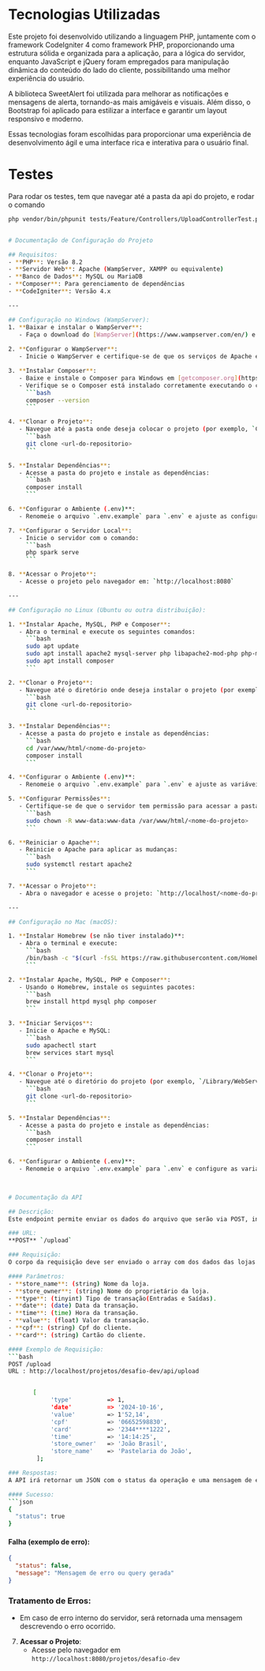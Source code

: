# Tecnologias Utilizadas
Este projeto foi desenvolvido utilizando a linguagem PHP, juntamente com o framework CodeIgniter 4 como framework PHP, proporcionando uma estrutura sólida e organizada para a aplicação,  para a lógica do servidor, enquanto JavaScript e jQuery foram empregados para manipulação dinâmica do conteúdo do lado do cliente, possibilitando uma melhor experiência do usuário.

A biblioteca SweetAlert foi utilizada para melhorar as notificações e mensagens de alerta, tornando-as mais amigáveis e visuais. Além disso, o Bootstrap foi aplicado para estilizar a interface e garantir um layout responsivo e moderno.

Essas tecnologias foram escolhidas para proporcionar uma experiência de desenvolvimento ágil e uma interface rica e interativa para o usuário final.

# Testes
Para rodar os testes, tem que navegar até a pasta da api do projeto, e rodar o comando
```bash
php vendor/bin/phpunit tests/Feature/Controllers/UploadControllerTest.php


# Documentação de Configuração do Projeto

## Requisitos:
- **PHP**: Versão 8.2
- **Servidor Web**: Apache (WampServer, XAMPP ou equivalente)
- **Banco de Dados**: MySQL ou MariaDB
- **Composer**: Para gerenciamento de dependências
- **CodeIgniter**: Versão 4.x

---

## Configuração no Windows (WampServer):
1. **Baixar e instalar o WampServer**:
   - Faça o download do [WampServer](https://www.wampserver.com/en/) e instale em sua máquina.
   
2. **Configurar o WampServer**:
   - Inicie o WampServer e certifique-se de que os serviços de Apache e MySQL estão rodando.

3. **Instalar Composer**:
   - Baixe e instale o Composer para Windows em [getcomposer.org](https://getcomposer.org/download/).
   - Verifique se o Composer está instalado corretamente executando o comando:
     ```bash
     composer --version
     ```

4. **Clonar o Projeto**:
   - Navegue até a pasta onde deseja colocar o projeto (por exemplo, `C:\wamp64\www\`) e execute o comando para clonar o repositório:
     ```bash
     git clone <url-do-repositorio>
     ```

5. **Instalar Dependências**:
   - Acesse a pasta do projeto e instale as dependências:
     ```bash
     composer install
     ```

6. **Configurar o Ambiente (.env)**:
   - Renomeie o arquivo `.env.example` para `.env` e ajuste as configurações de banco de dados e outras variáveis.

7. **Configurar o Servidor Local**:
   - Inicie o servidor com o comando:
     ```bash
     php spark serve
     ```

8. **Acessar o Projeto**:
   - Acesse o projeto pelo navegador em: `http://localhost:8080`

---

## Configuração no Linux (Ubuntu ou outra distribuição):

1. **Instalar Apache, MySQL, PHP e Composer**:
   - Abra o terminal e execute os seguintes comandos:
     ```bash
     sudo apt update
     sudo apt install apache2 mysql-server php libapache2-mod-php php-mysql
     sudo apt install composer
     ```

2. **Clonar o Projeto**:
   - Navegue até o diretório onde deseja instalar o projeto (por exemplo, `/var/www/html/`) e clone o repositório:
     ```bash
     git clone <url-do-repositorio>
     ```

3. **Instalar Dependências**:
   - Acesse a pasta do projeto e instale as dependências:
     ```bash
     cd /var/www/html/<nome-do-projeto>
     composer install
     ```

4. **Configurar o Ambiente (.env)**:
   - Renomeie o arquivo `.env.example` para `.env` e ajuste as variáveis, como banco de dados.

5. **Configurar Permissões**:
   - Certifique-se de que o servidor tem permissão para acessar a pasta do projeto:
     ```bash
     sudo chown -R www-data:www-data /var/www/html/<nome-do-projeto>
     ```

6. **Reiniciar o Apache**:
   - Reinicie o Apache para aplicar as mudanças:
     ```bash
     sudo systemctl restart apache2
     ```

7. **Acessar o Projeto**:
   - Abra o navegador e acesse o projeto: `http://localhost/<nome-do-projeto>`

---

## Configuração no Mac (macOS):

1. **Instalar Homebrew (se não tiver instalado)**:
   - Abra o terminal e execute:
     ```bash
     /bin/bash -c "$(curl -fsSL https://raw.githubusercontent.com/Homebrew/install/HEAD/install.sh)"
     ```

2. **Instalar Apache, MySQL, PHP e Composer**:
   - Usando o Homebrew, instale os seguintes pacotes:
     ```bash
     brew install httpd mysql php composer
     ```

3. **Iniciar Serviços**:
   - Inicie o Apache e MySQL:
     ```bash
     sudo apachectl start
     brew services start mysql
     ```

4. **Clonar o Projeto**:
   - Navegue até o diretório do projeto (por exemplo, `/Library/WebServer/Documents/`) e clone o repositório:
     ```bash
     git clone <url-do-repositorio>
     ```

5. **Instalar Dependências**:
   - Acesse a pasta do projeto e instale as dependências:
     ```bash
     composer install
     ```

6. **Configurar o Ambiente (.env)**:
   - Renomeie o arquivo `.env.example` para `.env` e configure as variáveis.
  


# Documentação da API

## Descrição:
Este endpoint permite enviar os dados do arquivo que serão via POST, incluindo informações sobre a loja e os detalhes da transação.

### URL:
**POST** `/upload`

### Requisição:
O corpo da requisição deve ser enviado o array com dos dados das lojas e transações.

#### Parâmetros:
- **store_name**: (string) Nome da loja.
- **store_owner**: (string) Nome do proprietário da loja.
- **type**: (tinyint) Tipo de transação(Entradas e Saídas).
- **date**: (date) Data da transação.
- **time**: (time) Hora da transação.
- **value**: (float) Valor da transação.
- **cpf**: (string) Cpf do cliente.
- **card**: (string) Cartão do cliente.

#### Exemplo de Requisição:
```bash
POST /upload
URL : http://localhost/projetos/desafio-dev/api/upload


       [
            'type'          => 1,
            'date'          => '2024-10-16',
            'value'         => 1'52,14',
            'cpf'           => '06652598830',
            'card'          => '2344****1222',
            'time'          => '14:14:25',
            'store_owner'   => 'João Brasil',
            'store_name'    => 'Pastelaria do João',
        ];

### Respostas:
A API irá retornar um JSON com o status da operação e uma mensagem de erro caso haja algum problema.

#### Sucesso:
```json
{
  "status": true
}
```

#### Falha (exemplo de erro):
```json
{
  "status": false,
  "message": "Mensagem de erro ou query gerada"
}
```

### Tratamento de Erros:
-  Em caso de erro interno do servidor, será retornada uma mensagem descrevendo o erro ocorrido.

7. **Acessar o Projeto**:
   - Acesse pelo navegador em `http://localhost:8080/projetos/desafio-dev`
